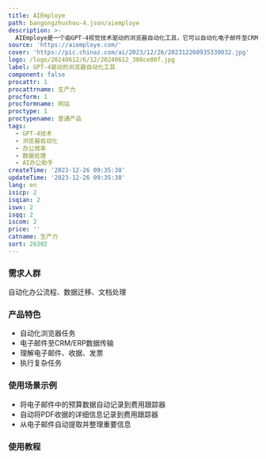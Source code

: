 ```yaml
---
title: AIEmploye
path: bangongzhushou-4.json/aiemploye
description: >-
  AIEmploye是一个由GPT-4视觉技术驱动的浏览器自动化工具，它可以自动化电子邮件至CRM/ERP的数据传输。该工具利用类似人类的智能来理解电子邮件、收据、发票等，帮助用户节省每周大量时间。
source: 'https://aiemploye.com/'
cover: 'https://pic.chinaz.com/ai/2023/12/26/202312260935330032.jpg'
logo: /logo/20240612/6/12/20240612_308ce00f.jpg
label: GPT-4驱动的浏览器自动化工具
component: false
procattr: 1
procattrname: 生产力
procform: 1
procformname: 网站
proctype: 1
proctypename: 普通产品
tags:
  - GPT-4技术
  - 浏览器自动化
  - 办公效率
  - 数据处理
  - AI办公助手
createTime: '2023-12-26 09:35:38'
updateTime: '2023-12-26 09:35:38'
lang: en
isicp: 2
isqian: 2
iswx: 2
isqq: 2
iscom: 2
price: ''
catname: 生产力
sort: 26302
---
```




### 需求人群
自动化办公流程、数据迁移、文档处理

### 产品特色
- 自动化浏览器任务
- 电子邮件至CRM/ERP数据传输
- 理解电子邮件、收据、发票
- 执行复杂任务

### 使用场景示例
- 将电子邮件中的预算数据自动记录到费用跟踪器
- 自动将PDF收据的详细信息记录到费用跟踪器
- 从电子邮件自动提取并整理重要信息

### 使用教程


  
